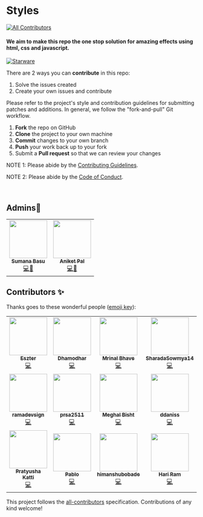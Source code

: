# Styles
<!-- ALL-CONTRIBUTORS-BADGE:START - Do not remove or modify this section -->
[![All Contributors](https://img.shields.io/badge/all_contributors-20-orange.svg?style=flat-square)](#contributors-)
<!-- ALL-CONTRIBUTORS-BADGE:END -->
<h4>We aim to make this repo the one stop solution for amazing effects using html, css and javascript.</h4>

[![Starware](https://img.shields.io/badge/Starware-⭐-black?labelColor=f9b00d)](https://github.com/zepfietje/starware)
<!-- ALL-CONTRIBUTORS-BADGE:START - Do not remove or modify this section -->


There are 2 ways you can **contribute** in this repo:
1. Solve the issues created 
2. Create your own issues and contribute



Please refer to the project's style and contribution guidelines for submitting patches and additions. In general, we follow the "fork-and-pull" Git workflow.

 1. **Fork** the repo on GitHub
 2. **Clone** the project to your own machine
 3. **Commit** changes to your own branch
 4. **Push** your work back up to your fork
 5. Submit a **Pull request** so that we can review your changes

NOTE 1: Please abide by the [Contributing Guidelines](https://github.com/Webwiznitr/MilkERP/blob/master/CONTRIBUTING.md).

NOTE 2: Please abide by the [Code of Conduct](https://github.com/Webwiznitr/MilkERP/blob/master/CODE_OF_CONDUCT.md).

<br>

## Admins💖
<table>
  <tr>
    <td align="center"><a href="http://aliferous.xyz/"><img src="https://avatars1.githubusercontent.com/u/63084088?s=400&u=bafdb12ae1a5a624a7a37334efab80a8292cca8e&v=4" width="100px;" alt=""/><br /><sub><b>Sumana Basu</b></sub></a><br /><a href="https://github.com/Webwiznitr/MilkERP/commits?author=sumana2001" title="Documentation">💻📖</a></td>
    <td align="center"><a href="http://aliferous.xyz/"><img src="https://avatars2.githubusercontent.com/u/67703407?v=4" width="100px;" alt=""/><br /><sub><b>Aniket Pal</b></sub></a><br /><a href="https://github.com/Webwiznitr/MilkERP/commits?author=Aniket762" title="Code">💻📖</a></td>
  </tr>
</table>

## Contributors ✨

Thanks goes to these wonderful people ([emoji key](https://allcontributors.org/docs/en/emoji-key)):

<!-- ALL-CONTRIBUTORS-LIST:START - Do not remove or modify this section -->
<!-- prettier-ignore-start -->
<!-- markdownlint-disable -->
<table>
  <tr>
    <td align="center"><a href="https://linktr.ee/sztxr"><img src="https://avatars0.githubusercontent.com/u/20822553?v=4?s=100" width="100px;" alt=""/><br /><sub><b>Eszter</b></sub></a><br /><a href="https://github.com/sumana2001/styles/commits?author=sztxr" title="Code">💻</a></td>
    <td align="center"><a href="https://github.com/Dhamodhar-DDR"><img src="https://avatars3.githubusercontent.com/u/56181018?v=4?s=100" width="100px;" alt=""/><br /><sub><b>Dhamodhar </b></sub></a><br /><a href="https://github.com/sumana2001/styles/commits?author=Dhamodhar-DDR" title="Code">💻</a></td>
    <td align="center"><a href="https://github.com/mrinal-27"><img src="https://avatars1.githubusercontent.com/u/58396051?v=4?s=100" width="100px;" alt=""/><br /><sub><b>Mrinal Bhave</b></sub></a><br /><a href="https://github.com/sumana2001/styles/commits?author=mrinal-27" title="Code">💻</a></td>
    <td align="center"><a href="https://github.com/SharadaSowmya14"><img src="https://avatars2.githubusercontent.com/u/15242503?v=4?s=100" width="100px;" alt=""/><br /><sub><b>SharadaSowmya14</b></sub></a><br /><a href="https://github.com/sumana2001/styles/commits?author=SharadaSowmya14" title="Code">💻</a></td>
    <td align="center"><a href="http://amulyadixit07@gmail.com"><img src="https://avatars0.githubusercontent.com/u/66437295?v=4?s=100" width="100px;" alt=""/><br /><sub><b>Amulya</b></sub></a><br /><a href="https://github.com/sumana2001/styles/commits?author=Amulya-coder" title="Code">💻</a></td>
    <td align="center"><a href="https://github.com/Aldhanekaa"><img src="https://avatars1.githubusercontent.com/u/67791514?v=4?s=100" width="100px;" alt=""/><br /><sub><b>Aldhaneka</b></sub></a><br /><a href="https://github.com/sumana2001/styles/commits?author=Aldhanekaa" title="Code">💻</a></td>
    <td align="center"><a href="https://github.com/bineetNaidu"><img src="https://avatars0.githubusercontent.com/u/66471461?v=4?s=100" width="100px;" alt=""/><br /><sub><b>bineetNaidu</b></sub></a><br /><a href="https://github.com/sumana2001/styles/commits?author=bineetNaidu" title="Code">💻</a></td>
  </tr>
  <tr>
    <td align="center"><a href="https://github.com/orama254"><img src="https://avatars1.githubusercontent.com/u/50571688?v=4?s=100" width="100px;" alt=""/><br /><sub><b>ramadevsign</b></sub></a><br /><a href="https://github.com/sumana2001/styles/commits?author=orama254" title="Code">💻</a></td>
    <td align="center"><a href="https://github.com/prsa2511"><img src="https://avatars2.githubusercontent.com/u/33290724?v=4?s=100" width="100px;" alt=""/><br /><sub><b>prsa2511</b></sub></a><br /><a href="https://github.com/sumana2001/styles/commits?author=prsa2511" title="Code">💻</a></td>
    <td align="center"><a href="https://resume-meghal.herokuapp.com/"><img src="https://avatars1.githubusercontent.com/u/61330148?v=4?s=100" width="100px;" alt=""/><br /><sub><b>Meghal Bisht</b></sub></a><br /><a href="https://github.com/sumana2001/styles/commits?author=MeghalBisht" title="Code">💻</a></td>
    <td align="center"><a href="https://github.com/ddaniss"><img src="https://avatars2.githubusercontent.com/u/67726098?v=4?s=100" width="100px;" alt=""/><br /><sub><b>ddaniss</b></sub></a><br /><a href="https://github.com/sumana2001/styles/commits?author=ddaniss" title="Code">💻</a></td>
    <td align="center"><a href="https://github.com/jahnavi1111"><img src="https://avatars3.githubusercontent.com/u/69074843?v=4?s=100" width="100px;" alt=""/><br /><sub><b>Jahnavi Juluri</b></sub></a><br /><a href="https://github.com/sumana2001/styles/commits?author=jahnavi1111" title="Code">💻</a></td>
    <td align="center"><a href="https://github.com/chaitrahanchinal0612"><img src="https://avatars2.githubusercontent.com/u/64026392?v=4?s=100" width="100px;" alt=""/><br /><sub><b>chaitrahanchinal0612</b></sub></a><br /><a href="https://github.com/sumana2001/styles/commits?author=chaitrahanchinal0612" title="Code">💻</a></td>
    <td align="center"><a href="https://github.com/Anushree176"><img src="https://avatars0.githubusercontent.com/u/56468158?v=4?s=100" width="100px;" alt=""/><br /><sub><b>Anushree176</b></sub></a><br /><a href="https://github.com/sumana2001/styles/commits?author=Anushree176" title="Code">💻</a></td>
  </tr>
  <tr>
    <td align="center"><a href="https://github.com/pratyushakatti13"><img src="https://avatars2.githubusercontent.com/u/64535305?v=4?s=100" width="100px;" alt=""/><br /><sub><b>Pratyusha Katti</b></sub></a><br /><a href="https://github.com/sumana2001/styles/commits?author=pratyushakatti13" title="Code">💻</a></td>
    <td align="center"><a href="https://pablowbk.github.io"><img src="https://avatars3.githubusercontent.com/u/36734796?v=4?s=100" width="100px;" alt=""/><br /><sub><b>Pablo</b></sub></a><br /><a href="https://github.com/sumana2001/styles/commits?author=pablowbk" title="Code">💻</a></td>
    <td align="center"><a href="https://github.com/himanshubobade"><img src="https://avatars3.githubusercontent.com/u/65915522?v=4?s=100" width="100px;" alt=""/><br /><sub><b>himanshubobade</b></sub></a><br /><a href="https://github.com/sumana2001/styles/commits?author=himanshubobade" title="Code">💻</a></td>
    <td align="center"><a href="https://github.com/hariramjp777"><img src="https://avatars2.githubusercontent.com/u/58631762?v=4?s=100" width="100px;" alt=""/><br /><sub><b>Hari Ram</b></sub></a><br /><a href="https://github.com/sumana2001/styles/commits?author=hariramjp777" title="Code">💻</a></td>
    <td align="center"><a href="https://github.com/Sarfraz-droid"><img src="https://avatars.githubusercontent.com/u/73013838?v=4?s=100" width="100px;" alt=""/><br /><sub><b>Sarfraz-droid</b></sub></a><br /><a href="https://github.com/sumana2001/styles/commits?author=Sarfraz-droid" title="Code">💻</a></td>
    <td align="center"><a href="https://adavizethefirst.com"><img src="https://avatars.githubusercontent.com/u/42492202?v=4?s=100" width="100px;" alt=""/><br /><sub><b>AdavizeTheFirst</b></sub></a><br /><a href="https://github.com/sumana2001/styles/commits?author=AdavizeTheFirst" title="Code">💻</a></td>
  </tr>
</table>

<!-- markdownlint-restore -->
<!-- prettier-ignore-end -->

<!-- ALL-CONTRIBUTORS-LIST:END -->

This project follows the [all-contributors](https://github.com/all-contributors/all-contributors) specification. Contributions of any kind welcome!